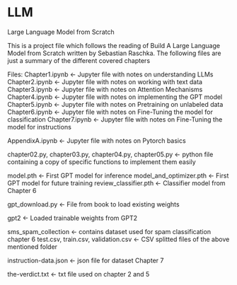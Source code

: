 # LLM
 Large Language Model from Scratch

This is a project file which follows the reading of Build A Large Language Model from Scratch written by Sebastian Raschka.
The following files are just a summary of the different covered chapters

Files:
Chapter1.ipynb <- Jupyter file with notes on understanding LLMs
Chapter2.ipynb <- Jupyter file with notes on working with text data
Chapter3.ipynb <- Jupyter file with notes on Attention Mechanisms
Chapter4.ipynb <- Jupyter file with notes on implementing the GPT model
Chapter5.ipynb <- Jupyter file with notes on Pretraining on unlabeled data
Chapter6.ipynb <- Jupyter file with notes on Fine-Tuning the model for classification
Chapter7.ipynb <- Jupyter file with notes on Fine-Tuning the model for instructions


AppendixA.ipynb <- Jupyter file with notes on Pytorch basics

chapter02.py, chapter03.py, chapter04.py, chapter05.py <- python file containing a copy of specific functions to implement them easily

model.pth <- First GPT model for inference
model_and_optimizer.pth <- First GPT model for future training
review_classifier.pth <- Classifier model from Chapter 6

gpt_download.py <- File from book to load existing weights

gpt2 <- Loaded trainable weights from GPT2

sms_spam_collection <- contains dataset used for spam classification chapter 6
test.csv, train.csv, validation.csv <- CSV splitted files of the above mentioned folder

instruction-data.json <- json file for dataset Chapter 7

the-verdict.txt <- txt file used on chapter 2 and 5
